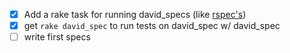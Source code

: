 - [x] Add a rake task for running david_specs (like
  [rspec's](https://github.com/rspec/rspec-core/blob/fc767bef47807008899c24a8fd919236567c9023/lib/rspec/core/rake_task.rb#L20))
- [x] get `rake david_spec` to run tests on david_spec w/ david_spec
- [ ] write first specs

